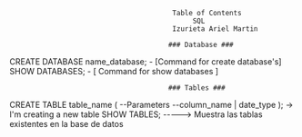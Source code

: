                                             Table of Contents
                                                 SQL
                                            Izurieta Ariel Martin

                                           ### Database ###
CREATE DATABASE name_database; - [Command for create database's]
SHOW DATABASES; - [ Command for show databases ]


                                           ### Tables ###
CREATE TABLE table_name ( --Parameters --column_name | date_type ); -> I'm creating a new table
SHOW TABLES; -----> Muestra las tablas existentes en la base de datos